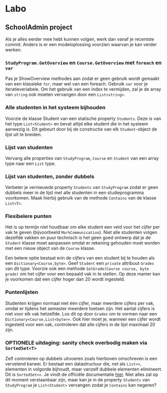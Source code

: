 # Labo

## SchoolAdmin project

Als je alles eerder mee hebt kunnen volgen, werk dan vanaf je recentste commit. Anders is er een modeloplossing voorzien waarvan je kan verder werken.

### `StudyProgram.GetOverview` en `Course.GetOverview` met `foreach` en `var`

Pas je ShowOverview methodes aan zodat er geen gebruik wordt gemaakt van een klassieke `for`, maar wel van een foreach. Gebruik `var` voor je iteratieveriabele. Om het gebruik van een index te vermijden, zal je de array van `string` ook moeten vervangen door een `List<string>`.

### Alle studenten in het systeem bijhouden

Voorzie de klasse Student van een statische property `Students`. Deze is van het type `List<Student>` en bevat altijd elke student die in het systeem aanwezig is. Dit gebeurt door bij de constructie van elk `Student`-object de lijst uit te breiden.

### Lijst van studenten

Vervang alle properties van `StudyProgram`, `Course` en `Student` van een array type naar een `List` type.

### Lijst van studenten, zonder dubbels

Verbeter je vernieuwde property `Students` van `StudyProgram` zodat er geen dubbels meer in de lijst met alle studenten in een studieprogramma voorkomen. Maak hierbij gebruik van de methode `Contains` van de klasse `List<T>`.

### Flexibelere punten

Het is op termijn niet houdbaar om elke student een veld voor het cijfer per vak te geven \(bijvoorbeeld `MarkCommunication`\). Niet alle studenten volgen dezelfde vakken en puur technisch is het geen goed ontwerp dat je de `Student` klasse moet aanpassen omdat er rekening gehouden moet worden met een nieuw object van de `Course` klasse.

Een betere optie bestaat erin de cijfers van een student bij te houden als een `Dictionary<Course,byte>`. Geef `Student` een `private` attribuut `Grades` van dit type. Voorzie ook een methode `SetGrade(Course course, byte grade)` om het cijfer voor een bepaald vak in te stellen. Op deze manier kan je voorkomen dat een cijfer hoger dan 20 wordt ingesteld.

### Puntenlijsten

Studenten krijgen normaal niet één cijfer, maar meerdere cijfers per vak, omdat er tijdens het semester meerdere toetsen zijn. Het aantal cijfers is niet voor elk vak hetzelfde. Los dit op door `Grades` om te vormen naar een `Dictionary<Course,List<byte>>`. Ook hier moet je, wanneer een cijfer wordt ingesteld voor een vak, controleren dat alle cijfers in de lijst maximaal 20 zijn.

### OPTIONELE uitdaging: sanity check overbodig maken via `SortedSet<T>`

Zelf controleren op dubbels uitvoeren zoals hierboven omschreven is een vervelend karwei. Er bestaat een datastructuur die, net als `List<>`, elementen in volgorde bijhoudt, maar vanzelf dubbele elementen elimineert. Dit is `SortedSet<>`.  Je vindt de officiële documentatie [hier](https://docs.microsoft.com/en-us/dotnet/api/system.collections.generic.sortedset-1?view=netcore-3.1). Niet alles zal op dit moment verstaanbaar zijn, maar kan je in de property `Students` van `StudyProgram` je `List<Student>` vervangen zodat je `Contains` kan negeren?





